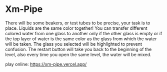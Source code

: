 # Xm-Pipe
There will be some beakers, or test tubes to be precise, your task is to place. Liquids are the same color together! You can transfer different colored water from one glass to another only if the other glass is empty or if the top layer of water is the same color as the glass from which the water will be taken. The glass you selected will be highlighted to prevent confusion. The restart button will take you back to the beginning of the level, also every time you open the same level, the water will be mixed.

play online:
https://xm-pipe.vercel.app/
